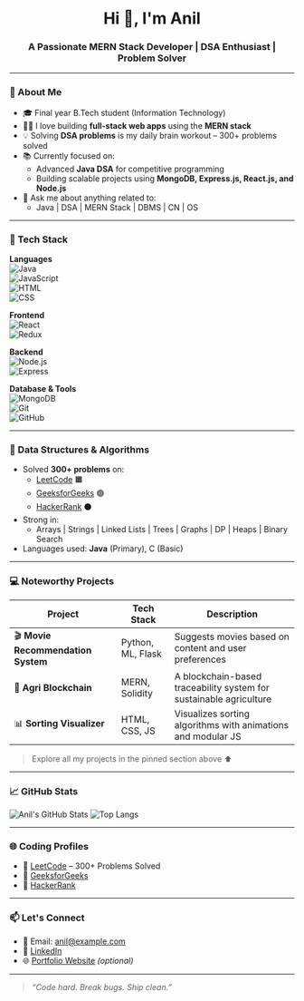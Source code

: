 <h1 align="center">Hi 👋, I'm Anil</h1>
<h3 align="center">A Passionate MERN Stack Developer | DSA Enthusiast | Problem Solver</h3>

---

### 🚀 About Me

- 🎓 Final year B.Tech student (Information Technology)  
- 👨‍💻 I love building **full-stack web apps** using the **MERN stack**  
- 💡 Solving **DSA problems** is my daily brain workout – 300+ problems solved  
- 📚 Currently focused on:
  - Advanced **Java DSA** for competitive programming
  - Building scalable projects using **MongoDB, Express.js, React.js, and Node.js**
- 💬 Ask me about anything related to:
  - Java | DSA | MERN Stack | DBMS | CN | OS

---

### 🧠 Tech Stack

**Languages**  
![Java](https://img.shields.io/badge/Java-orange?style=for-the-badge&logo=java)  
![JavaScript](https://img.shields.io/badge/JavaScript-yellow?style=for-the-badge&logo=javascript)  
![HTML](https://img.shields.io/badge/HTML5-red?style=for-the-badge&logo=html5)  
![CSS](https://img.shields.io/badge/CSS3-blue?style=for-the-badge&logo=css3)

**Frontend**  
![React](https://img.shields.io/badge/React-20232a?style=for-the-badge&logo=react)  
![Redux](https://img.shields.io/badge/Redux-purple?style=for-the-badge&logo=redux)

**Backend**  
![Node.js](https://img.shields.io/badge/Node.js-darkgreen?style=for-the-badge&logo=node.js)  
![Express](https://img.shields.io/badge/Express-grey?style=for-the-badge&logo=express)

**Database & Tools**  
![MongoDB](https://img.shields.io/badge/MongoDB-brightgreen?style=for-the-badge&logo=mongodb)  
![Git](https://img.shields.io/badge/Git-black?style=for-the-badge&logo=git)  
![GitHub](https://img.shields.io/badge/GitHub-181717?style=for-the-badge&logo=github)  

---

### 🧩 Data Structures & Algorithms

- Solved **300+ problems** on:
  - [LeetCode](https://leetcode.com/your_leetcode_username) 🟧  
  - [GeeksforGeeks](https://auth.geeksforgeeks.org/user/your_gfg_username/) 🟢  
  - [HackerRank](https://www.hackerrank.com/your_hackerrank_username) ⚫  
- Strong in:
  - Arrays | Strings | Linked Lists | Trees | Graphs | DP | Heaps | Binary Search
- Languages used: **Java** (Primary), C (Basic)

---

### 💻 Noteworthy Projects

| Project | Tech Stack | Description |
|--------|------------|-------------|
| 🎬 **Movie Recommendation System** | Python, ML, Flask | Suggests movies based on content and user preferences |
| 🌱 **Agri Blockchain** | MERN, Solidity | A blockchain-based traceability system for sustainable agriculture |
| 📊 **Sorting Visualizer** | HTML, CSS, JS | Visualizes sorting algorithms with animations and modular JS |

> Explore all my projects in the pinned section above ⬆️

---

### 📈 GitHub Stats

![Anil's GitHub Stats](https://github-readme-stats.vercel.app/api?username=Anilusername&show_icons=true&theme=radical)
![Top Langs](https://github-readme-stats.vercel.app/api/top-langs/?username=Anilusername&layout=compact&theme=radical)

---

### 🌐 Coding Profiles

- 🔗 [LeetCode](https://leetcode.com/your_leetcode_username) – 300+ Problems Solved  
- 🔗 [GeeksforGeeks](https://auth.geeksforgeeks.org/user/your_gfg_username/)  
- 🔗 [HackerRank](https://www.hackerrank.com/your_hackerrank_username)

---

### 📫 Let's Connect

- 📧 Email: anil@example.com  
- 💼 [LinkedIn](https://linkedin.com/in/anilusername)  
- 🌐 [Portfolio Website](https://anil-portfolio.com) _(optional)_

---

> _“Code hard. Break bugs. Ship clean.”_
